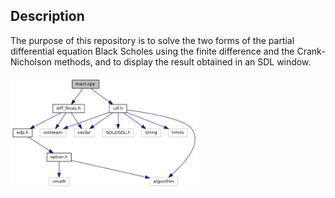 ## Description

The purpose of this repository is to solve the two forms of the partial differential equation Black Scholes using the finite difference and the Crank-Nicholson methods, and to display the result obtained in an SDL window.

<img
  src="inclusions.png"
  alt="Alt text"
  title="Modularity"
  style="display: inline-block; margin: 0 auto; max-width: 300px">

